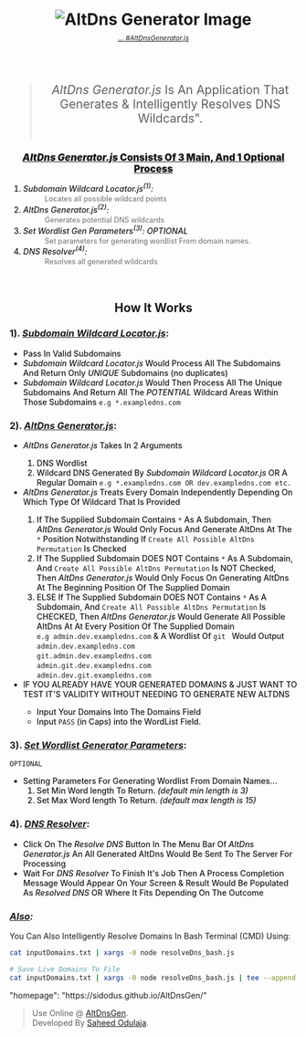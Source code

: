 <h1 align= "center">
<img src="./public/AltDnsGeneratorLogo.PNG" alt="AltDns Generator Image">
<!-- <ins><em>AltDns Generator.js</em></ins> -->
</h1> 
<h6 align= "center" style="color: grey; margin-top: -10px"><small><a href="#">... #<em>AltDnsGenerator.js</em></a></small></h6><br />

<blockquote align="center" style="font-size: 1.5em">
    <em>AltDns Generator.js</em> Is An Application That Generates &amp; Intelligently Resolves DNS Wildcards". </br></br>
</blockquote>
</hr>
<div align="center" style="font-size: 1.2em; font-weight: 900"><ins><em>AltDns Generator.js</em> Consists Of  3 Main, And 1 Optional Process</br></ins></div>
<ol>
  <li style="font-weight: 500"><em>Subdomain Wildcard Locator.js<sup>(1)</sup>: </em>
  <br/>
  <span style="color: grey; font-size: 0.9em; margin-left: 3em">Locates all possible wildcard points</span></li>
  <li style="font-weight: 500"><em>AltDns Generator.js<sup>(2)</sup>:</em>
  <br/>
  <span style="color: grey; font-size: 0.9em; margin-left: 3em">Generates potential DNS wildcards</span></li>
  <li style="font-weight: 500"><em>Set Wordlist Gen Parameters<sup>(3)</sup>:</em>
  <em>OPTIONAL</em>
  <br/>
  <span style="color: grey; font-size: 0.9em; margin-left: 3em">Set parameters for generating wordlist From domain names.</span></li>
  <li style="font-weight: 500"><em>DNS Resolver<sup>(4)</sup>:</em>
  <br/>
  <span style="color: grey; font-size: 0.9em; margin-left: 3em">Resolves all generated wildcards</span></li>
</ol>

<br />

<h2 align="center">How It Works</h2>
<h3>1). <ins><em>Subdomain Wildcard Locator.js</em></ins>:</h3>
<ul style="font-weight: 500">
  <li>Pass In Valid Subdomains</li>
  <li><em>Subdomain Wildcard Locator.js</em> Would  Process All The Subdomains And Return Only <em>UNIQUE</em> Subdomains (no duplicates) </li>
  <li><em>Subdomain Wildcard Locator.js</em> Would Then Process All The Unique Subdomains And Return All The <em>POTENTIAL</em> Wildcard Areas Within Those Subdomains <code>e.g *.exampledns.com</code></li> 
</ul>

<h3>2). <ins><em>AltDns Generator.js</em></ins>:</h3>
<ul style="font-weight: 500">
  <li><em>AltDns Generator.js </em> Takes In 2 Arguments</li>
    <ol>
      <li>DNS Wordlist</li>
      <li>Wildcard DNS Generated By <em>Subdomain Wildcard Locator.js</em> OR A Regular Domain <code>e.g *.exampledns.com OR dev.exampledns.com etc.</code> </li>
    </ol>
  <li><em>AltDns Generator.js </em> Treats Every Domain Independently Depending On Which Type Of Wildcard That Is Provided</li>
    <ol>
      <li>If The Supplied Subdomain Contains <code>*</code> As A Subdomain, Then <em>AltDns Generator.js </em> Would  Only Focus And Generate AltDns At The <code>*</code> Position Notwithstanding  If <code>Create All Possible AltDns Permutation</code> Is Checked</li>
      <li>If The Supplied Subdomain DOES NOT Contains <code>*</code> As A Subdomain, And <code>Create All Possible AltDns Permutation</code> Is NOT Checked, Then <em>AltDns Generator.js </em> Would  Only Focus On Generating AltDns At The Beginning Position Of The Supplied Domain
      <li>ELSE If The Supplied Subdomain DOES NOT Contains <code>*</code> As A Subdomain, And <code>Create All Possible AltDns Permutation</code> Is CHECKED, Then <em>AltDns Generator.js </em> Would Generate All Possible AltDns At At Every Position Of The Supplied Domain <br/> <code>e.g admin.dev.exampledns.com</code> & A Wordlist Of <code>git </code> Would Output <br/>
      <code>admin.dev.exampledns.com</code> <br/>
      <code>git.admin.dev.exampledns.com</code> <br/>
      <code>admin.git.dev.exampledns.com</code> <br/>
      <code>admin.dev.git.exampledns.com</code>
    </ol>
      <li>IF YOU ALREADY HAVE YOUR GENERATED DOMAINS & JUST WANT TO TEST IT'S VALIDITY WITHOUT NEEDING TO GENERATE NEW ALTDNS</li>
        <ul>
          <li>Input Your Domains Into The Domains Field</li>
          <li>Input <code>PASS</code> (in Caps) into the WordList Field.</li>
        </ul>
</ul>

<h3>3). <ins><em>Set Wordlist Generator Parameters</em></ins>:</h3>
  <code>OPTIONAL</code>
<ul style="font-weight: 500">
  <li>Setting Parameters For Generating Wordlist From Domain Names...
    <ol>
      <li>Set Min Word length To Return. <em>(default min length is 3)</em></li>
      <li>Set Max Word length To Return. <em>(default max length is 15)</em></li>
    </ol>
  </li>
</ul>

<h3>4). <ins><em>DNS Resolver</em></ins>:</h3>
<ul style="font-weight: 500">
  <li>Click On The <em>Resolve DNS</em> Button In The Menu Bar Of <em>AltDns Generator.js</em> An All Generated AltDns Would Be Sent To The Server For Processing</li>
  <li>Wait For <em>DNS Resolver</em> To Finish It's Job Then A Process Completion Message Would Appear On Your Screen & Result Would Be Populated As <em>Resolved DNS</em> OR Where It Fits Depending On The Outcome </li>
</ul>

<h3><em><ins>Also</ins>:</em></h3>
<p>You Can Also Intelligently Resolve Domains In Bash Terminal (CMD) Using: <br/>

```sh
cat inputDomains.txt | xargs -0 node resolveDns_bash.js

# Save Live Domains To File
cat inputDomains.txt | xargs -0 node resolveDns_bash.js | tee --append /locationTo/saveLiveDomains.txt
```

</p>

<p>"homepage": "https://sidodus.github.io/AltDnsGen/"</p>

> Use Online @ <a href="https://sidodus.github.io/AltDnsGen/" target="_blank" rel="noreferrer"> AltDnsGen</a>.
> <br/>
> Developed By <a href="https://www.linkedin.com/in/saheed-odulaja-75111337" target="_blank" rel="noreferrer"> Saheed Odulaja</a>.
